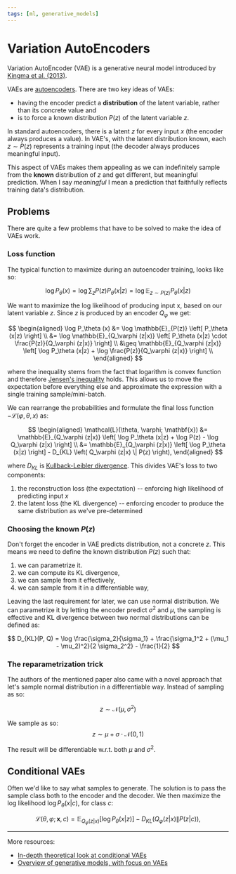 ```yaml
---
tags: [ml, generative_models]
---
```


# Variation AutoEncoders

Variation AutoEncoder (VAE) is a generative neural model introduced by [Kingma
et al. (2013)](https://arxiv.org/pdf/1312.6114).

VAEs are [autoencoders](./autoencoder.md). There are two key ideas of VAEs:

- having the encoder predict a **distribution** of the latent variable, rather than its
  concrete value and
- is to force a known distribution $P(z)$ of the latent variable $z$.

In standard autoencoders, there is a latent $z$ for every input $x$ (the encoder
always produces a value). In VAE's, with the latent distribution known, each $z
\sim P(z)$ represents a training input (the decoder always produces meaningful input).

This aspect of VAEs makes them appealing as we can indefinitely sample from the
**known** distribution of $z$ and get different, but meaningful prediction. When
I say *meaningful* I mean a prediction that faithfully reflects training data's
distribution.

## Problems

There are quite a few problems that have to be solved to make the idea of VAEs
work.

### Loss function

The typical function to maximize during an autoencoder training, looks like so:

$$
\log P_\theta(x) =
\log \sum_z P(z) P_\theta(x | z) =
\log \mathbb{E}_{z \sim P(z)} P_\theta(x | z)
$$

We want to maximize the log likelihood of producing input x, based on our latent
variable $z$. Since $z$ is produced by an encoder $Q_\varphi$ we get:

$$
\begin{aligned}
  \log P_\theta (x) &= \log \mathbb{E}_{P(z)} \left[ P_\theta (x|z) \right] \\
  &= \log \mathbb{E}_{Q_\varphi (z|x)} \left[ P_\theta (x|z) \cdot \frac{P(z)}{Q_\varphi (z|x)} \right] \\
  &\geq \mathbb{E}_{Q_\varphi (z|x)} \left[ \log P_\theta (x|z) + \log \frac{P(z)}{Q_\varphi (z|x)} \right] \\
\end{aligned}
$$

where the inequality stems from the fact that logarithm is convex function and therefore [Jensen's
inequality](https://en.wikipedia.org/wiki/Jensen's_inequality) holds. This
allows us to move the expectation before everything else and approximate the
expression with a single training sample/mini-batch.

We can rearrange the probabilities and formulate the final loss function
$-\mathcal{L}(\varphi, \theta, x)$ as:

$$
\begin{aligned}
\mathcal{L}(\theta, \varphi; \mathbf{x})
&= \mathbb{E}_{Q_\varphi (z|x)} \left[ \log P_\theta (x|z) + \log P(z) - \log Q_\varphi (z|x) \right] \\
&= \mathbb{E}_{Q_\varphi (z|x)} \left[ \log P_\theta (x|z) \right] - D_{KL} \left( Q_\varphi (z|x) \| P(z) \right),
\end{aligned}
$$

where $D_{KL}$ is [Kullback-Leibler
divergence](./kullback_leibler_divergence.md). This divides VAE's loss to two
components:

1. the reconstruction loss (the expectation) -- enforcing high likelihood of
   predicting input $x$
2. the latent loss (the KL divergence) -- enforcing encoder to produce the same
   distribution as we've pre-determined

### Choosing the known $P(z)$

Don't forget the encoder in VAE predicts distribution, not a concrete $z$. This
means we need to define the known distribution $P(z)$ such that:

1. we can parametrize it.
1. we can compute its KL divergence,
1. we can sample from it effectively,
1. we can sample from it in a differentiable way,

Leaving the last requirement for later, we can use normal distribution. We can
parametrize it by letting the encoder predict $\sigma^2$ and $\mu$, the sampling
is effective and KL divergence between two normal distributions can be defined
as:

$$
D_{KL}(P, Q) = \log \frac{\sigma_2}{\sigma_1} + \frac{\sigma_1^2 + (\mu_1 - \mu_2)^2}{2 \sigma_2^2} - \frac{1}{2}
$$


### The reparametrization trick

The authors of the mentioned paper also came with a novel approach that let's
sample normal distribution in a differentiable way. Instead of sampling as so:

$$
z \sim \mathcal{N}(\mu, \sigma^2)
$$

We sample as so:
$$
z \sim \mu + \sigma \cdot \mathcal{N}(0, 1)
$$

The result will be differentiable w.r.t. both $\mu$ and $\sigma^2$.

## Conditional VAEs

Often we'd like to say what samples to generate. The solution is to pass the
sample class both to the encoder and the decoder. We then maximize the
log likelihood $\log P_\theta(x|c)$, for class $c$:

$$
\mathcal{L}(\theta, \varphi; \mathbf{x}, c) =
\mathbb{E}_{Q_\varphi (z|x)} \left[
  \log P_\theta (x|z)
\right] - D_{KL} \left(
  Q_\varphi (z|x) \| P(z|c)
\right),
$$

---
More resources:

- [In-depth theoretical look at conditional VAEs](https://beckham.nz/2023/04/27/conditional-vaes.html)
- [Overview of generative models, with focus on VAEs](https://www.youtube.com/watch?v=iL1c1KmYPM0)

